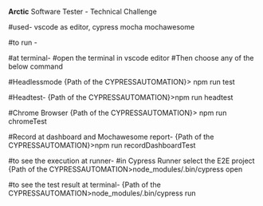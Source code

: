 **Arctic**
Software Tester - Technical Challenge

#used- vscode as editor, cypress mocha mochawesome

#to run -

#at terminal-
#open the terminal in vscode editor #Then choose any of the below command

#Headlessmode
{Path of the CYPRESSAUTOMATION}> npm run test

#Headtest-
{Path of the CYPRESSAUTOMATION}>npm run headtest

#Chrome Browser {Path of the CYPRESSAUTOMATION}> npm run chromeTest

#Record at dashboard and Mochawesome report-
{Path of the CYPRESSAUTOMATION}>npm run recordDashboardTest

#to see the execution at runner- #in Cypress Runner select the E2E project {Path of the CYPRESSAUTOMATION>node_modules/.bin/cypress open

#to see the test result at terminal- {Path of the CYPRESSAUTOMATION>node_modules/.bin/cypress run
